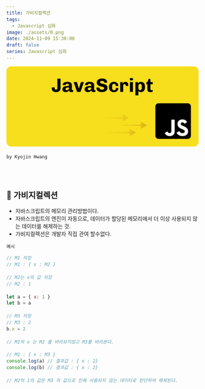 ```yaml
---
title: 가비지컬렉션
tags:
  - Javascript 심화
image: ./assets/0.png
date: 2024-11-09 15:30:00
draft: false
series: Javascript 심화
---
```


![banner](./assets/0.png)

`by Kyojin Hwang`

<br/>
<br/>

## 📌 가비지컬렉션

- 자바스크립트의 메모리 관리방법이다.
- 자바스크립트의 엔진이 자동으로, 데이터가 할당된 메모리에서 더 이상 사용되지 않는
  데이터를 해제하는 것.
- 가비지컬렉션은 개발자 직접 관여 할수없다.

`예시`

```javascript {numberLines}
// M1 저장
// M1 : { x : M2 }

// M2는 x의 값 저장
// M2 : 1

let a = { x: 1 }
let b = a

// M3 저장
// M3 : 2
b.x = 2

// M1의 x 는 M2 를 바라보지않고 M3를 바라본다.

// M1 : { x : M3 }
console.log(a) // 결과값 : { x : 2}
console.log(b) // 결과값 : { x : 2}

// M2의 1의 값은 M3 의 값으로 인해 사용되지 않는 데이터로 판단하여 해제된다.
```
